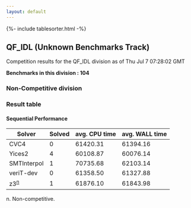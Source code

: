 ```yaml
---
layout: default
---
```

{%- include tablesorter.html -%}

##  QF_IDL (Unknown Benchmarks Track)

Competition results for the QF_IDL division as of Thu Jul 7 07:28:02 GMT

**Benchmarks in this division : 104** 

###  Non-Competitive division 
### Result table
 




#### Sequential Performance
<table id="unknown" class="result sorted">
<thead>
<tr>
<th class="center">Solver</th>
<th class="center">Solved</th>
<th class="center">avg. CPU time </th>
<th class="center">avg. WALL time </th>
</tr>
</thead>
<tr>
<td>CVC4</td>
<td class="right">0</td>
<td class="right">61420.31</td>
<td class="right">61394.16</td>
</tr>
<tr>
<td>Yices2</td>
<td class="right">4</td>
<td class="right">60108.87</td>
<td class="right">60076.14</td>
</tr>
<tr>
<td>SMTInterpol</td>
<td class="right">1</td>
<td class="right">70735.68</td>
<td class="right">62103.14</td>
</tr>
<tr>
<td>veriT-dev</td>
<td class="right">0</td>
<td class="right">61358.50</td>
<td class="right">61327.88</td>
</tr>
<tr>
<td>z3<SUP><a href="#fn">n</a></SUP>
</td>
<td class="right">1</td>
<td class="right">61876.10</td>
<td class="right">61843.98</td>
</tr>
</table>
<span id="fn"> n. Non-competitive.</span>


